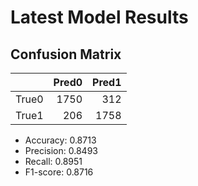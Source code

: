 # Latest Model Results
## Confusion Matrix

|       |   Pred0 |   Pred1 |
|:------|--------:|--------:|
| True0 |    1750 |     312 |
| True1 |     206 |    1758 |## Metrics

- Accuracy: 0.8713
- Precision: 0.8493
- Recall: 0.8951
- F1-score: 0.8716
